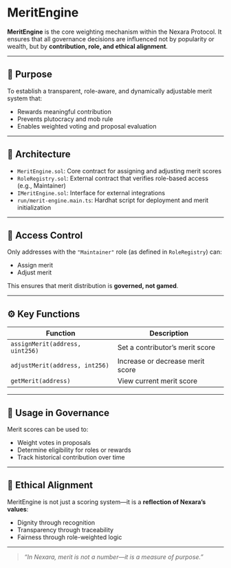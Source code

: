 # MeritEngine

**MeritEngine** is the core weighting mechanism within the Nexara Protocol. It ensures that all governance decisions are influenced not by popularity or wealth, but by **contribution, role, and ethical alignment**.

---

## 🧠 Purpose

To establish a transparent, role-aware, and dynamically adjustable merit system that:
- Rewards meaningful contribution
- Prevents plutocracy and mob rule
- Enables weighted voting and proposal evaluation

---

## 🧱 Architecture

- `MeritEngine.sol`: Core contract for assigning and adjusting merit scores
- `RoleRegistry.sol`: External contract that verifies role-based access (e.g., Maintainer)
- `IMeritEngine.sol`: Interface for external integrations
- `run/merit-engine.main.ts`: Hardhat script for deployment and merit initialization

---

## 🔐 Access Control

Only addresses with the `"Maintainer"` role (as defined in `RoleRegistry`) can:
- Assign merit
- Adjust merit

This ensures that merit distribution is **governed, not gamed**.

---

## ⚙️ Key Functions

| Function | Description |
|----------|-------------|
| `assignMerit(address, uint256)` | Set a contributor’s merit score |
| `adjustMerit(address, int256)` | Increase or decrease merit score |
| `getMerit(address)` | View current merit score |

---

## 🧪 Usage in Governance

Merit scores can be used to:
- Weight votes in proposals
- Determine eligibility for roles or rewards
- Track historical contribution over time

---

## 🧬 Ethical Alignment

MeritEngine is not just a scoring system—it is a **reflection of Nexara’s values**:
- Dignity through recognition
- Transparency through traceability
- Fairness through role-weighted logic

---

> _“In Nexara, merit is not a number—it is a measure of purpose.”_
